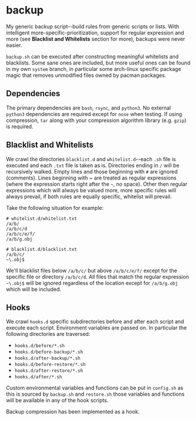 # backup

My generic backup script--build rules from generic scripts or lists. With intelligent more-specific-prioritization, support for regular expression and more (see **Blacklist and Whitelists** section for more), backups were never easier.

`backup.sh` can be executed after constructing meaningful whitelists and blacklists. Some sane ones are included, but more useful ones can be found in my own `system` branch, in particular some arch-linux specific package magic that removes unmodified files owned by pacman packages.

## Dependencies

The primary dependencies are `bash`, `rsync`, and `python3`.
No external `python3` dependencies are required except for `nose` when testing.
If using compression, `tar` along with your compression algorithm library (e.g. `gzip`) is required.

## Blacklist and Whitelists

We crawl the directories `blacklist.d` and `whitelist.d`--each `.sh` file is executed and each `.txt` file is taken as is. Directories ending in `/` will be recursively walked. Empty lines and those beginning with `#` are ignored (comments). Lines beginning with ~ are treated as regular expressions (where the expression starts right after the `~`, no space). Other then regular expressions which will always be valued more, more specific rules will always prevail, if both rules are equally specific, whitelist will prevail.

Take the following situation for example:

```
# whitelist.d/whitelist.txt
/a/b/
/a/b/c/d
/a/b/c/e/f/
/a/b/g.obj

# blacklist.d/blacklist.txt
/a/b/c/
~\.obj$
```

We'll blacklist files below `/a/b/c/` but above `/a/b/c/e/f/` except for the specific file or directory `/a/b/c/d`. All files that match the regular expression `~\.obj$` will be ignored regardless of the location except for `/a/b/g.obj` which will be included.

## Hooks

We crawl `hooks.d` specific subdirectories before and after each script and execute each script. Environment variables are passed on. In particular the following directories are traversed:
- `hooks.d/before/*.sh`
- `hooks.d/before-backup/*.sh`
- `hooks.d/after-backup/*.sh`
- `hooks.d/before-restore/*.sh`
- `hooks.d/after-restore/*.sh`
- `hooks.d/after/*.sh`

Custom environmental variables and functions can be put in `config.sh` as this is sourced by `backup.sh` and `restore.sh` those variables and functions will be available in any of the hook scripts.

Backup compression has been implemented as a hook.
